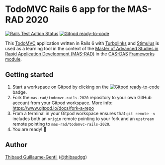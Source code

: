 # TodoMVC Rails 6 app for the MAS-RAD 2020

[![Rails Test Action Status](https://github.com/mas-rad/todomvc-rails-2020/workflows/Rails%20Test/badge.svg)](https://github.com/mas-rad/todomvc-rails-2020/actions?query=workflow%3Atest)
[![Gitpod ready-to-code](https://img.shields.io/badge/Gitpod-ready--to--code-blue?logo=gitpod)](https://gitpod.io/#https://github.com/mas-rad/todomvc-rails-2020)

This [TodoMVC](http://todomvc.com) application written in Rails 6 with [Turbolinks](https://github.com/turbolinks/turbolinks) and [Stimulus](https://stimulusjs.org) is used as a learning tool in the context of the [Master of Advanced Studies in Rapid Application Development (MAS-RAD)](https://www.mas-rad.ch/) in the [CAS-DAS](https://www.he-arc.ch/ingenierie/mas-rad-cas-dar) [Frameworks module](https://rs.he-arc.ch/docs/RS530.40.19.204.pdf).


## Getting started

1. Start a workspace on Gitpod by clicking on the [![Gitpod ready-to-code](https://img.shields.io/badge/Gitpod-ready--to--code-blue?logo=gitpod)](https://gitpod.io/#https://github.com/mas-rad/todomvc-rails-2020) badge.
2. Fork the `mas-rad/todomvc-rails-2020` repository to your own GitHub account from your Gitpod workspace. More info: https://www.gitpod.io/docs/fork-a-repo
3. From a terminal in your Gitpod workspace ensures that `git remote -v` includes both an `origin` remote pointing to your fork and an `upstream` remote pointing to `mas-rad/todomvc-rails-2020`.
4. You are ready! :tada:


## Author

[Thibaud Guillaume-Gentil](https://thibaud.gg) ([@thibaudgg](https://github.com/thibaudgg))
